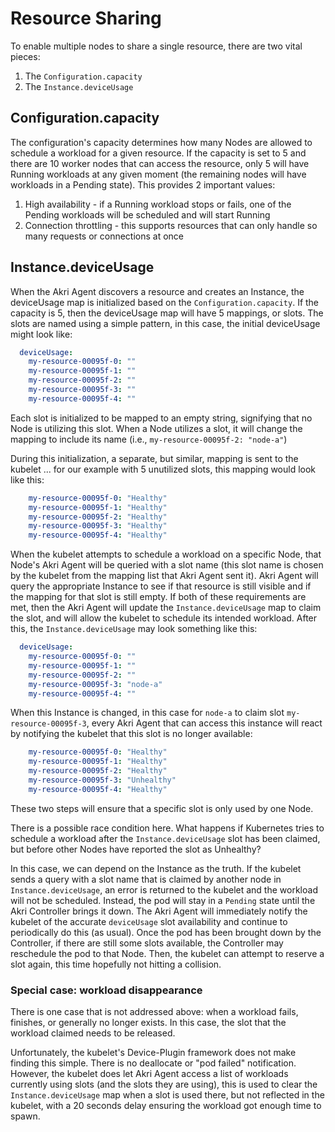 # Resource Sharing

To enable multiple nodes to share a single resource, there are two vital pieces:

1. The `Configuration.capacity`
2. The `Instance.deviceUsage`

## Configuration.capacity

The configuration's capacity determines how many Nodes are allowed to schedule a workload for a given resource. If the capacity is set to 5 and there are 10 worker nodes that can access the resource, only 5 will have Running workloads at any given moment (the remaining nodes will have workloads in a Pending state). This provides 2 important values:

1. High availability - if a Running workload stops or fails, one of the Pending workloads will be scheduled and will start Running
2. Connection throttling - this supports resources that can only handle so many requests or connections at once

## Instance.deviceUsage

When the Akri Agent discovers a resource and creates an Instance, the deviceUsage map is initialized based on the `Configuration.capacity`. If the capacity is 5, then the deviceUsage map will have 5 mappings, or slots. The slots are named using a simple pattern, in this case, the initial deviceUsage might look like:

```yaml
  deviceUsage:
    my-resource-00095f-0: ""
    my-resource-00095f-1: ""
    my-resource-00095f-2: ""
    my-resource-00095f-3: ""
    my-resource-00095f-4: ""
```

Each slot is initialized to be mapped to an empty string, signifying that no Node is utilizing this slot. When a Node utilizes a slot, it will change the mapping to include its name (i.e., `my-resource-00095f-2: "node-a"`)

During this initialization, a separate, but similar, mapping is sent to the kubelet ... for our example with 5 unutilized slots, this mapping would look like this:

```yaml
    my-resource-00095f-0: "Healthy"
    my-resource-00095f-1: "Healthy"
    my-resource-00095f-2: "Healthy"
    my-resource-00095f-3: "Healthy"
    my-resource-00095f-4: "Healthy"
```

When the kubelet attempts to schedule a workload on a specific Node, that Node's Akri Agent will be queried with a slot name (this slot name is chosen by the kubelet from the mapping list that Akri Agent sent it). Akri Agent will query the appropriate Instance to see if that resource is still visible and if the mapping for that slot is still empty. If both of these requirements are met, then the Akri Agent will update the `Instance.deviceUsage` map to claim the slot, and will allow the kubelet to schedule its intended workload. After this, the `Instance.deviceUsage` may look something like this:

```yaml
  deviceUsage:
    my-resource-00095f-0: ""
    my-resource-00095f-1: ""
    my-resource-00095f-2: ""
    my-resource-00095f-3: "node-a"
    my-resource-00095f-4: ""
```

When this Instance is changed, in this case for `node-a` to claim slot `my-resource-00095f-3`, every Akri Agent that can access this instance will react by notifying the kubelet that this slot is no longer available:

```yaml
    my-resource-00095f-0: "Healthy"
    my-resource-00095f-1: "Healthy"
    my-resource-00095f-2: "Healthy"
    my-resource-00095f-3: "Unhealthy"
    my-resource-00095f-4: "Healthy"
```

These two steps will ensure that a specific slot is only used by one Node.

There is a possible race condition here. What happens if Kubernetes tries to schedule a workload after the `Instance.deviceUsage` slot has been claimed, but before other Nodes have reported the slot as Unhealthy?

In this case, we can depend on the Instance as the truth. If the kubelet sends a query with a slot name that is claimed by another node in `Instance.deviceUsage`, an error is returned to the kubelet and the workload will not be scheduled. Instead, the pod will stay in a `Pending` state until the Akri Controller brings it down. The Akri Agent will immediately notify the kubelet of the accurate `deviceUsage` slot availability and continue to periodically do this (as usual). Once the pod has been brought down by the Controller, if there are still some slots available, the Controller may reschedule the pod to that Node. Then, the kubelet can attempt to reserve a slot again, this time hopefully not hitting a collision.

### Special case: workload disappearance

There is one case that is not addressed above: when a workload fails, finishes, or generally no longer exists. In this case, the slot that the workload claimed needs to be released.

Unfortunately, the kubelet's Device-Plugin framework does not make finding this simple. There is no deallocate or "pod failed" notification. However, the kubelet does let Akri Agent access a list of workloads currently using slots (and the slots they are using), this is used to clear the `Instance.deviceUsage` map when a slot is used there, but not reflected in the kubelet, with a 20 seconds delay ensuring the workload got enough time to spawn.
